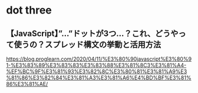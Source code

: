 # dot three
## 【JavaScript】”…”ドットが3つ…？これ、どうやって使うの？スプレッド構文の挙動と活用方法
https://blog.proglearn.com/2020/04/11/%E3%80%90javascript%E3%80%91-%E3%83%89%E3%83%83%E3%83%88%E3%81%8C3%E3%81%A4-%EF%BC%9F%E3%81%93%E3%82%8C%E3%80%81%E3%81%A9%E3%81%86%E3%82%84%E3%81%A3%E3%81%A6%E4%BD%BF%E3%81%86%E3%81%AE/